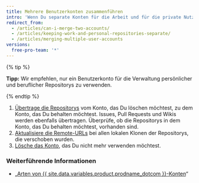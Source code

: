 ```yaml
---
title: Mehrere Benutzerkonten zusammenführen
intro: 'Wenn Du separate Konten für die Arbeit und für die private Nutzung besitzt, kannst Du die Konten zusammenführen.'
redirect_from:
  - /articles/can-i-merge-two-accounts/
  - /articles/keeping-work-and-personal-repositories-separate/
  - /articles/merging-multiple-user-accounts
versions:
  free-pro-team: '*'
---
```


{% tip %}

**Tipp:** Wir empfehlen, nur ein Benutzerkonto für die Verwaltung persönlicher und beruflicher Repositorys zu verwenden.

{% endtip %}

1. [Übertrage die Repositorys](/articles/how-to-transfer-a-repository) vom Konto, das Du löschen möchtest, zu dem Konto, das Du behalten möchtest. Issues, Pull Requests und Wikis werden ebenfalls übertragen. Überprüfe, ob die Repositorys in dem Konto, das Du behalten möchtest, vorhanden sind.
2. [Aktualisiere die Remote-URLs](/articles/changing-a-remote-s-url) bei allen lokalen Klonen der Repositorys, die verschoben wurden.
3. [Lösche das Konto](/articles/deleting-your-user-account), das Du nicht mehr verwenden möchtest.

### Weiterführende Informationen

- „[Arten von {{ site.data.variables.product.prodname_dotcom }}-Konten](/articles/types-of-github-accounts)“
